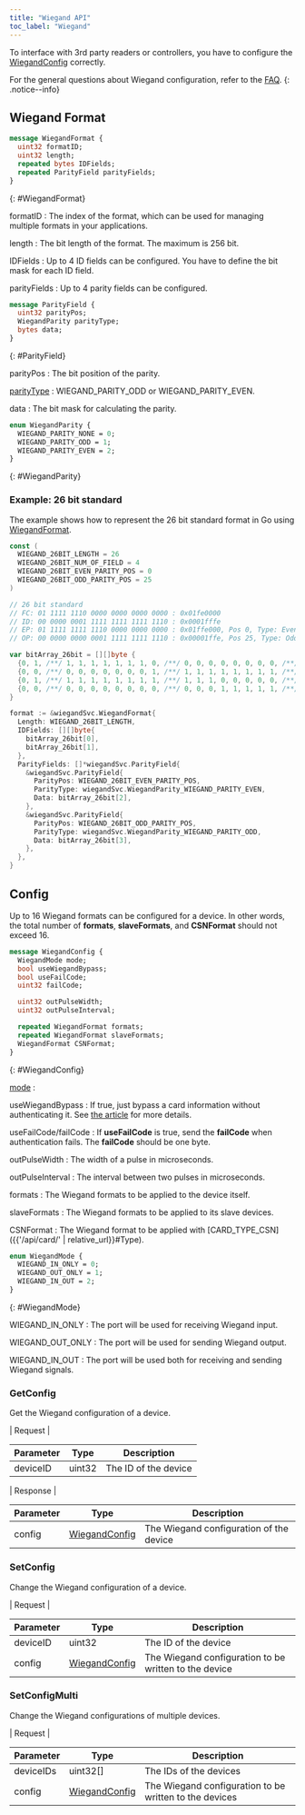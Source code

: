 ```yaml
---
title: "Wiegand API"
toc_label: "Wiegand"  
---
```


To interface with 3rd party readers or controllers, you have to configure the [WiegandConfig](#WiegandConfig) correctly. 

For the general questions about Wiegand configuration, refer to the [FAQ](https://support.supremainc.com/en/support/solutions/articles/24000027804--biostar-2-wiegand-configuration-faq). 
{: .notice--info}

## Wiegand Format

```protobuf
message WiegandFormat {
  uint32 formatID;
  uint32 length;
  repeated bytes IDFields;
  repeated ParityField parityFields;
}
```
{: #WiegandFormat}

formatID
: The index of the format, which can be used for managing multiple formats in your applications.

length
: The bit length of the format. The maximum is 256 bit.

IDFields
: Up to 4 ID fields can be configured. You have to define the bit mask for each ID field. 

parityFields
: Up to 4 parity fields can be configured.

```protobuf
message ParityField {
  uint32 parityPos;
  WiegandParity parityType;
  bytes data;
}
```
{: #ParityField}

parityPos
: The bit position of the parity.

[parityType](#WiegandParity)
: WIEGAND_PARITY_ODD or WIEGAND_PARITY_EVEN.

data
: The bit mask for calculating the parity.

```protobuf
enum WiegandParity {
  WIEGAND_PARITY_NONE = 0;
  WIEGAND_PARITY_ODD = 1;
  WIEGAND_PARITY_EVEN = 2;
}
```
{: #WiegandParity}

### Example: 26 bit standard

The example shows how to represent the 26 bit standard format in Go using [WiegandFormat](#WiegandFormat).

```go
const (
  WIEGAND_26BIT_LENGTH = 26
  WIEGAND_26BIT_NUM_OF_FIELD = 4
  WIEGAND_26BIT_EVEN_PARITY_POS = 0
  WIEGAND_26BIT_ODD_PARITY_POS = 25
)

// 26 bit standard
// FC: 01 1111 1110 0000 0000 0000 0000 : 0x01fe0000
// ID: 00 0000 0001 1111 1111 1111 1110 : 0x0001fffe
// EP: 01 1111 1111 1110 0000 0000 0000 : 0x01ffe000, Pos 0, Type: Even
// OP: 00 0000 0000 0001 1111 1111 1110 : 0x00001ffe, Pos 25, Type: Odd

var bitArray_26bit = [][]byte {
  {0, 1, /**/ 1, 1, 1, 1, 1, 1, 1, 0, /**/ 0, 0, 0, 0, 0, 0, 0, 0, /**/ 0, 0, 0, 0, 0, 0, 0, 0}, // Facility Code
  {0, 0, /**/ 0, 0, 0, 0, 0, 0, 0, 1, /**/ 1, 1, 1, 1, 1, 1, 1, 1, /**/ 1, 1, 1, 1, 1, 1, 1, 0}, // ID
  {0, 1, /**/ 1, 1, 1, 1, 1, 1, 1, 1, /**/ 1, 1, 1, 0, 0, 0, 0, 0, /**/ 0, 0, 0, 0, 0, 0, 0, 0}, // Even Parity
  {0, 0, /**/ 0, 0, 0, 0, 0, 0, 0, 0, /**/ 0, 0, 0, 1, 1, 1, 1, 1, /**/ 1, 1, 1, 1, 1, 1, 1, 0}, // Odd Parity
}

format := &wiegandSvc.WiegandFormat{
  Length: WIEGAND_26BIT_LENGTH,
  IDFields: [][]byte{
    bitArray_26bit[0],
    bitArray_26bit[1],
  },
  ParityFields: []*wiegandSvc.ParityField{
    &wiegandSvc.ParityField{
      ParityPos: WIEGAND_26BIT_EVEN_PARITY_POS,
      ParityType: wiegandSvc.WiegandParity_WIEGAND_PARITY_EVEN,
      Data: bitArray_26bit[2],
    },
    &wiegandSvc.ParityField{
      ParityPos: WIEGAND_26BIT_ODD_PARITY_POS,
      ParityType: wiegandSvc.WiegandParity_WIEGAND_PARITY_ODD,
      Data: bitArray_26bit[3],
    },
  },
}
```

## Config

Up to 16 Wiegand formats can be configured for a device. In other words, the total number of __formats__, __slaveFormats__, and __CSNFormat__ should not exceed 16. 

```protobuf
message WiegandConfig {
  WiegandMode mode;
  bool useWiegandBypass;
  bool useFailCode;
  uint32 failCode; 

  uint32 outPulseWidth;
  uint32 outPulseInterval;

  repeated WiegandFormat formats;
  repeated WiegandFormat slaveFormats;
  WiegandFormat CSNFormat;
}
```
{: #WiegandConfig}

[mode](#WiegandMode)
: 

useWiegandBypass
: If true, just bypass a card information without authenticating it. See [the article](https://support.supremainc.com/en/support/solutions/articles/24000022037--biostar-2-wiegand-bypass-slave-device-wiegand-) for more details. 

useFailCode/failCode
: If __useFailCode__ is true, send the __failCode__ when authentication fails. The __failCode__ should be one byte. 

outPulseWidth
: The width of a pulse in microseconds.

outPulseInterval
: The interval between two pulses in microseconds. 

formats
: The Wiegand formats to be applied to the device itself.

slaveFormats
: The Wiegand formats to be applied to its slave devices.

CSNFormat
: The Wiegand format to be applied with [CARD_TYPE_CSN]({{'/api/card/' | relative_url}}#Type).

```protobuf
enum WiegandMode {
  WIEGAND_IN_ONLY = 0;
  WIEGAND_OUT_ONLY = 1;
  WIEGAND_IN_OUT = 2;
}
```
{: #WiegandMode}

WIEGAND_IN_ONLY
: The port will be used for receiving Wiegand input. 

WIEGAND_OUT_ONLY
: The port will be used for sending Wiegand output.

WIEGAND_IN_OUT
: The port will be used both for receiving and sending Wiegand signals. 


### GetConfig

Get the Wiegand configuration of a device.

| Request |

| Parameter | Type | Description |
| --------- | ---- | ----------- |
| deviceID | uint32 | The ID of the device |

| Response |

| Parameter | Type | Description |
| --------- | ---- | ----------- |
| config | [WiegandConfig](#WiegandConfig) | The Wiegand configuration of the device |

### SetConfig

Change the Wiegand configuration of a device.

| Request |

| Parameter | Type | Description |
| --------- | ---- | ----------- |
| deviceID | uint32 | The ID of the device |
| config | [WiegandConfig](#WiegandConfig) | The Wiegand configuration to be written to the device |

### SetConfigMulti

Change the Wiegand configurations of multiple devices.

| Request |

| Parameter | Type | Description |
| --------- | ---- | ----------- |
| deviceIDs | uint32[] | The IDs of the devices |
| config | [WiegandConfig](#WiegandConfig) | The Wiegand configuration to be written to the devices |

